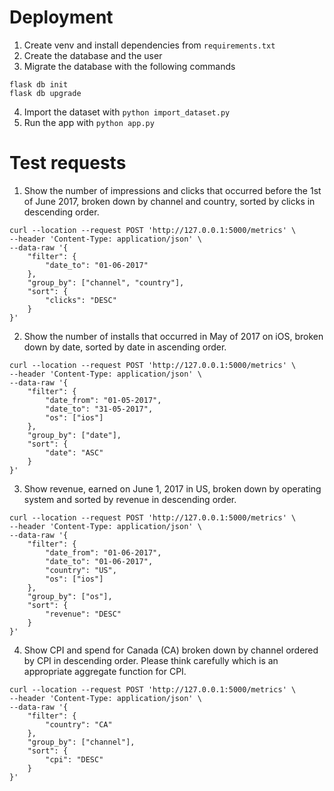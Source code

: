 # Deployment

1. Create venv and install dependencies from ```requirements.txt```
2. Create the database and the user
3. Migrate the database with the following commands
```
flask db init
flask db upgrade
```
4. Import the dataset with ```python import_dataset.py```
5. Run the app with ```python app.py```


# Test requests

1. Show the number of impressions and clicks that occurred before the 1st of June 2017, broken down by channel and country, sorted by clicks in descending order.
```
curl --location --request POST 'http://127.0.0.1:5000/metrics' \
--header 'Content-Type: application/json' \
--data-raw '{
    "filter": {
        "date_to": "01-06-2017"
    },
    "group_by": ["channel", "country"],
    "sort": {
        "clicks": "DESC"
    }
}'
```

2. Show the number of installs that occurred in May of 2017 on iOS, broken down by date, sorted by date in ascending order.
```
curl --location --request POST 'http://127.0.0.1:5000/metrics' \
--header 'Content-Type: application/json' \
--data-raw '{
    "filter": {
        "date_from": "01-05-2017",
        "date_to": "31-05-2017",
        "os": ["ios"]
    },
    "group_by": ["date"],
    "sort": {
        "date": "ASC"
    }
}'
```

3. Show revenue, earned on June 1, 2017 in US, broken down by operating system and sorted by revenue in descending order.
```
curl --location --request POST 'http://127.0.0.1:5000/metrics' \
--header 'Content-Type: application/json' \
--data-raw '{
    "filter": {
        "date_from": "01-06-2017",
        "date_to": "01-06-2017",
        "country": "US",
        "os": ["ios"]
    },
    "group_by": ["os"],
    "sort": {
        "revenue": "DESC"
    }
}'
```

4. Show CPI and spend for Canada (CA) broken down by channel ordered by CPI in descending order. Please think carefully which is an appropriate aggregate function for CPI.
```
curl --location --request POST 'http://127.0.0.1:5000/metrics' \
--header 'Content-Type: application/json' \
--data-raw '{
    "filter": {
        "country": "CA"
    },
    "group_by": ["channel"],
    "sort": {
        "cpi": "DESC"
    }
}'
```